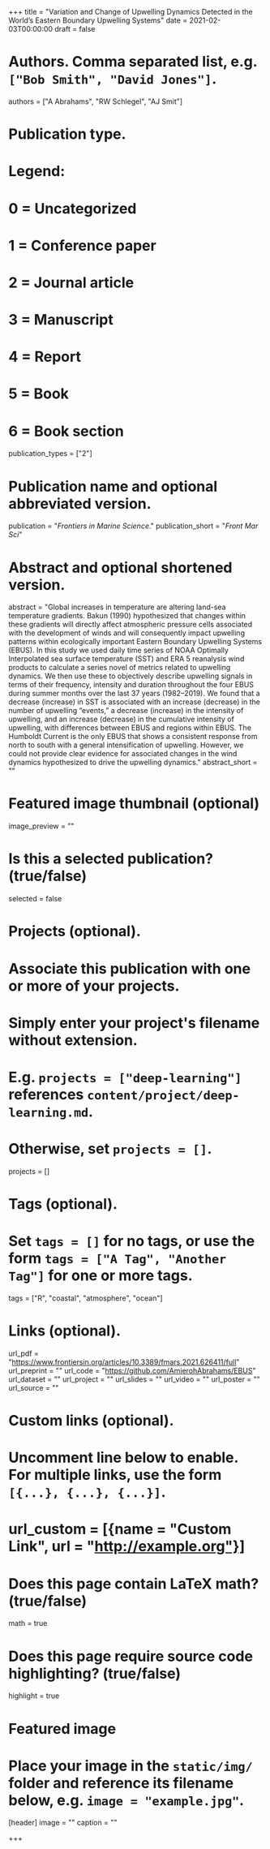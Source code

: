 +++
title = "Variation and Change of Upwelling Dynamics Detected in the World’s Eastern Boundary Upwelling Systems"
date = 2021-02-03T00:00:00
draft = false

# Authors. Comma separated list, e.g. `["Bob Smith", "David Jones"]`.
authors = ["A Abrahams", "RW Schlegel", "AJ Smit"]

# Publication type.
# Legend:
# 0 = Uncategorized
# 1 = Conference paper
# 2 = Journal article
# 3 = Manuscript
# 4 = Report
# 5 = Book
# 6 = Book section
publication_types = ["2"]

# Publication name and optional abbreviated version.
publication = "*Frontiers in Marine Science*."
publication_short = "*Front Mar Sci*"

# Abstract and optional shortened version.
abstract = "Global increases in temperature are altering land-sea temperature gradients. Bakun (1990) hypothesized that changes within these gradients will directly affect atmospheric pressure cells associated with the development of winds and will consequently impact upwelling patterns within ecologically important Eastern Boundary Upwelling Systems (EBUS). In this study we used daily time series of NOAA Optimally Interpolated sea surface temperature (SST) and ERA 5 reanalysis wind products to calculate a series novel of metrics related to upwelling dynamics. We then use these to objectively describe upwelling signals in terms of their frequency, intensity and duration throughout the four EBUS during summer months over the last 37 years (1982–2019). We found that a decrease (increase) in SST is associated with an increase (decrease) in the number of upwelling “events,” a decrease (increase) in the intensity of upwelling, and an increase (decrease) in the cumulative intensity of upwelling, with differences between EBUS and regions within EBUS. The Humboldt Current is the only EBUS that shows a consistent response from north to south with a general intensification of upwelling. However, we could not provide clear evidence for associated changes in the wind dynamics hypothesized to drive the upwelling dynamics."
abstract_short = ""

# Featured image thumbnail (optional)
image_preview = ""

# Is this a selected publication? (true/false)
selected = false

# Projects (optional).
#   Associate this publication with one or more of your projects.
#   Simply enter your project's filename without extension.
#   E.g. `projects = ["deep-learning"]` references `content/project/deep-learning.md`.
#   Otherwise, set `projects = []`.
projects = []

# Tags (optional).
#   Set `tags = []` for no tags, or use the form `tags = ["A Tag", "Another Tag"]` for one or more tags.
tags = ["R", "coastal", "atmosphere", "ocean"]

# Links (optional).
url_pdf = "https://www.frontiersin.org/articles/10.3389/fmars.2021.626411/full"
url_preprint = ""
url_code = "https://github.com/AmierohAbrahams/EBUS"
url_dataset = ""
url_project = ""
url_slides = ""
url_video = ""
url_poster = ""
url_source = ""

# Custom links (optional).
#   Uncomment line below to enable. For multiple links, use the form `[{...}, {...}, {...}]`.
# url_custom = [{name = "Custom Link", url = "http://example.org"}]

# Does this page contain LaTeX math? (true/false)
math = true

# Does this page require source code highlighting? (true/false)
highlight = true

# Featured image
# Place your image in the `static/img/` folder and reference its filename below, e.g. `image = "example.jpg"`.
[header]
image = ""
caption = ""

+++

